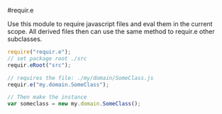 #requir.e

Use this module to require javascript files and eval them in the current scope.
All derived files then can use the same method to requir.e other subclasses.

``` js
require("requir.e");
// set package root ./src
requir.eRoot("src");

// requires the file: ./my/domain/SomeClass.js
requir.e("my.domain.SomeClass");

// Then make the instance
var someclass = new my.domain.SomeClass();
```